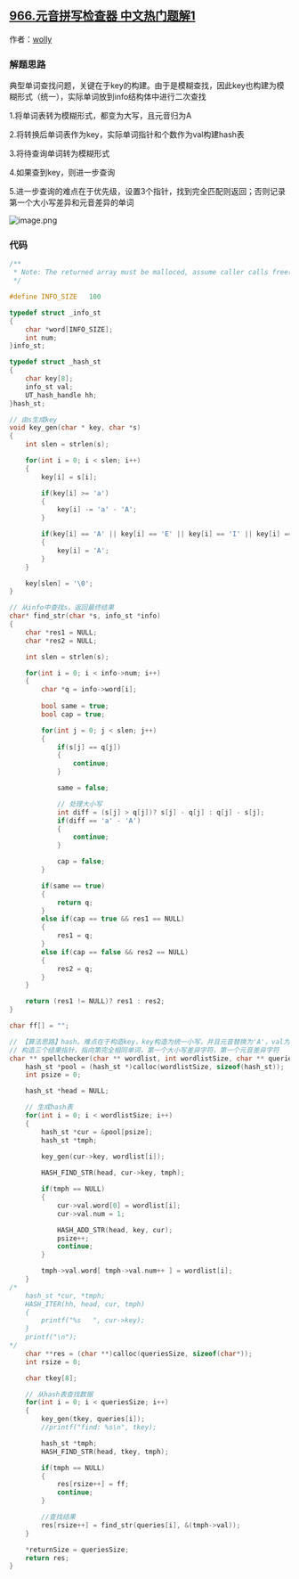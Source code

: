 ## [966.元音拼写检查器 中文热门题解1](https://leetcode.cn/problems/vowel-spellchecker/solutions/100000/shi-yong-hashjie-jue-yuan-yin-pin-xie-jian-cha-qi-)

作者：[wolly](https://leetcode.cn/u/wolly)

### 解题思路
典型单词查找问题，关键在于key的构建。由于是模糊查找，因此key也构建为模糊形式（统一），实际单词放到info结构体中进行二次查找

1.将单词表转为模糊形式，都变为大写，且元音归为A

2.将转换后单词表作为key，实际单词指针和个数作为val构建hash表

3.将待查询单词转为模糊形式

4.如果查到key，则进一步查询

5.进一步查询的难点在于优先级，设置3个指针，找到完全匹配则返回；否则记录第一个大小写差异和元音差异的单词

![image.png](https://pic.leetcode-cn.com/48312bf517fe51b71d5faa04842884fa11bf7c635ebb48eb87320eac5b312450-image.png)


### 代码

```c
/**
 * Note: The returned array must be malloced, assume caller calls free().
 */

#define INFO_SIZE   100

typedef struct _info_st
{
    char *word[INFO_SIZE];
    int num;
}info_st;

typedef struct _hash_st
{
    char key[8];
    info_st val;
    UT_hash_handle hh;
}hash_st;

// 由s生成key
void key_gen(char * key, char *s)
{
    int slen = strlen(s);

    for(int i = 0; i < slen; i++)
    {
        key[i] = s[i];

        if(key[i] >= 'a')
        {
            key[i] -= 'a' - 'A';
        }

        if(key[i] == 'A' || key[i] == 'E' || key[i] == 'I' || key[i] == 'O' || key[i] == 'U')
        {
            key[i] = 'A';
        }
    }

    key[slen] = '\0';
}

// 从info中查找s，返回最终结果
char* find_str(char *s, info_st *info)
{
    char *res1 = NULL;
    char *res2 = NULL;

    int slen = strlen(s);

    for(int i = 0; i < info->num; i++)
    {
        char *q = info->word[i];
        
        bool same = true;
        bool cap = true;

        for(int j = 0; j < slen; j++)
        {
            if(s[j] == q[j])
            {
                continue;
            }

            same = false;

            // 处理大小写
            int diff = (s[j] > q[j])? s[j] - q[j] : q[j] - s[j];
            if(diff == 'a' - 'A')
            {
                continue;
            }

            cap = false;
        }

        if(same == true)
        {
            return q;
        }
        else if(cap == true && res1 == NULL)
        {
            res1 = q;
        }
        else if(cap == false && res2 == NULL)
        {
            res2 = q;
        }
    }

    return (res1 != NULL)? res1 : res2;
}

char ff[] = "";

// 【算法思路】hash。难点在于构造key，key构造为统一小写，并且元音替换为'A'，val为字串指针数组+长度；
// 构造三个结果指针，指向第完全相同单词，第一个大小写差异字符，第一个元音差异字符
char ** spellchecker(char ** wordlist, int wordlistSize, char ** queries, int queriesSize, int* returnSize){
    hash_st *pool = (hash_st *)calloc(wordlistSize, sizeof(hash_st));
    int psize = 0;

    hash_st *head = NULL;

    // 生成hash表
    for(int i = 0; i < wordlistSize; i++)
    {
        hash_st *cur = &pool[psize];
        hash_st *tmph;
        
        key_gen(cur->key, wordlist[i]);

        HASH_FIND_STR(head, cur->key, tmph);

        if(tmph == NULL)
        {
            cur->val.word[0] = wordlist[i];
            cur->val.num = 1;

            HASH_ADD_STR(head, key, cur);
            psize++;
            continue;
        }

        tmph->val.word[ tmph->val.num++ ] = wordlist[i];
    }
/*
    hash_st *cur, *tmph;
    HASH_ITER(hh, head, cur, tmph)
    {
        printf("%s   ", cur->key);
    }
    printf("\n");
*/
    char **res = (char **)calloc(queriesSize, sizeof(char*));
    int rsize = 0;

    char tkey[8];

    // 从hash表查找数据
    for(int i = 0; i < queriesSize; i++)
    {
        key_gen(tkey, queries[i]);
        //printf("find: %s\n", tkey);

        hash_st *tmph;
        HASH_FIND_STR(head, tkey, tmph);

        if(tmph == NULL)
        {
            res[rsize++] = ff;
            continue;
        }

        //查找结果
        res[rsize++] = find_str(queries[i], &(tmph->val));
    }

    *returnSize = queriesSize;
    return res;
}
```